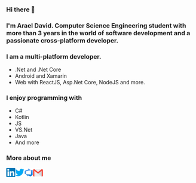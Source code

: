 ### Hi there 👋
### I'm Arael David. Computer Science Engineering student with more than 3 years in the world of software development and a passionate cross-platform developer.

### I am a multi-platform developer.
- .Net and .Net Core
- Android and Xamarin
- Web with ReactJS, Asp.Net Core, NodeJS and more.

### I enjoy programming with
- C#
- Kotlin
- JS
- VS.Net
- Java
- And more
  
### More about me
<a href="https://in.linkedin.com/in/cl8dep" target="_blank">
  <img align="left" alt="Linkedin" width="24px" src="Assets/Linkedin.svg" />
</a>
<a href="https://twitter.com/cl8dep" target="_blank">
  <img align="left" alt="Linkedin" width="24px" src="Assets/Twitter.svg" />
</a>
<a href="https://dev.azure.com/cl8dep" target="_blank">
  <img align="left" alt="Linkedin" width="24px" src="Assets/Azure_DevOps.svg" />
</a>
<a href="mailto:cl8dep@gmail.com" target="_blank">
  <img align="left" alt="Gmail" width="26px" src="Assets/Gmail.svg" />
</a>
